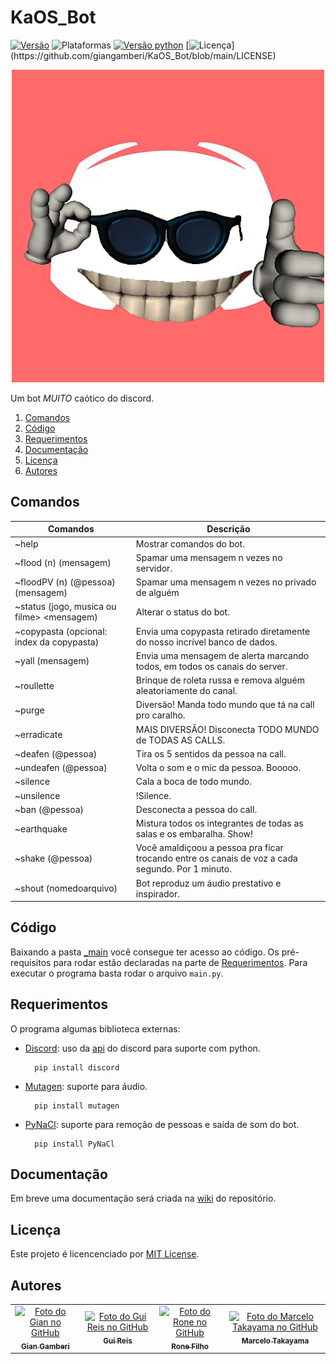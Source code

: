 # KaOS_Bot
[![Versão](https://img.shields.io/badge/version-v1.0-orange)](https://github.com/giangamberi/KaOS_Bot/releases/tag/v1.0)
![Plataformas](https://img.shields.io/badge/plataforma-Windows-lightgrey?logo=windows)
[![Versão python](https://img.shields.io/badge/python-v3.8.5-blue?logo=python)](https://www.python.org/downloads/release/python-385/)
[![Licença](https://img.shields.io/badge/license-MIT-brightgreen?)](https://github.com/giangamberi/KaOS_Bot/blob/main/LICENSE)

<p align="center">
  <img width="500" height="500" src="https://github.com/giangamberi/KaOS_Bot/blob/main/Arquivos/Imagens/Logo/logo-final.png">
</p>

Um bot *MUITO* caótico do discord.

1. [Comandos](#comandos)
2. [Código](#código)
3. [Requerimentos](#requerimentos)
4. [Documentação](#documentação)
5. [Licença](#licença)
6. [Autores](#autores)

## Comandos
|Comandos									|Descrição|
|-------------------------------------------|---------------------------------------------------------------------------------------------------|
|~help 								|Mostrar comandos do bot.|
|~flood (n) (mensagem)						|Spamar uma mensagem n vezes no servidor. |
|~floodPV (n) (@pessoa) (mensagem)				|Spamar uma mensagem n vezes no privado de alguém|
|~status (jogo, musica ou filme> <mensagem)			|Alterar o status do bot.|
|~copypasta (opcional: index da copypasta)			|Envia uma copypasta retirado diretamente do nosso incrível banco de dados.|
|~yall (mensagem)						|Envia uma mensagem de alerta marcando todos, em todos os canais do server.|
|~roullette							|Brinque de roleta russa e remova alguém aleatoriamente do canal.|
|~purge								|Diversão! Manda todo mundo que tá na call pro caralho.|
|~erradicate							|MAIS DIVERSÃO! Disconecta TODO MUNDO de TODAS AS CALLS.|
|~deafen (@pessoa)						|Tira os 5 sentidos da pessoa na call.|
|~undeafen (@pessoa)						|Volta o som e o mic da pessoa. Booooo.|
|~silence							|Cala a boca de todo mundo.|
|~unsilence							|!Silence.|
|~ban (@pessoa)							|Desconecta a pessoa do call.|
|~earthquake							|Mistura todos os integrantes de todas as salas e os embaralha. Show!|
|~shake (@pessoa)						|Você amaldiçoou a pessoa pra ficar trocando entre os canais de voz a cada segundo. Por 1 minuto.|
|~shout (nomedoarquivo)						|Bot reproduz um áudio prestativo e inspirador.|


## Código
Baixando a pasta [_main](https://github.com/giangamberi/KaOS_Bot/tree/main/_main) você consegue ter acesso ao código. Os pré-requisitos para rodar estão declaradas na parte de [Requerimentos](#requerimentos). Para executar o programa basta rodar o arquivo ```main.py```.

## Requerimentos
O programa algumas biblioteca externas:
- [Discord](https://pypi.org/project/discord.py/): uso da [api](https://discordpy.readthedocs.io/en/latest/api.html) do discord para suporte com python.

    	pip install discord
    
- [Mutagen](https://pypi.org/project/mutagen/): suporte para áudio.
 
    	pip install mutagen
    
- [PyNaCl](https://pypi.org/project/PyNaCl/): suporte para remoção de pessoas e saída de som do bot.

    	pip install PyNaCl

## Documentação
Em breve uma documentação será criada na [wiki](https://github.com/giangamberi/KaOS_Bot/wiki) do repositório.

## Licença
Este projeto é licencenciado por [MIT License](https://github.com/giangamberi/KaOS_Bot/blob/main/LICENSE).

## Autores
<table>
    <tr>
        <td align="center">
            <a href="https://github.com/giangamberi">
                <img src="https://avatars.githubusercontent.com/u/54535336" width="100px;" alt="Foto do Gian no GitHub"/><br>
                <sub><b>Gian Gamberi</b></sub>
            </a>
        </td>
        <td align="center">
            <a href="https://github.com/Gui25Reis">
                <img src="https://avatars1.githubusercontent.com/u/48360732" width="100px;" alt="Foto do Gui Reis no GitHub"/><br>
                <sub><b>Gui Reis</b></sub>
            </a>
        </td>
		<td align="center">
            <a href="https://github.com/REXDES">
                <img src="https://avatars.githubusercontent.com/u/49534119" width="100px;" alt="Foto do Rone no GitHub"/><br>
                <sub><b>Rone Filho</b></sub>
            </a>
        </td>
        <td align="center">
            <a href="https://github.com/marcelotakayama">
                <img src="https://avatars.githubusercontent.com/u/47531526" width="100px;" alt="Foto do Marcelo Takayama no GitHub"/><br>
                <sub><b>Marcelo Takayama</b></sub>
            </a>
        </td>
    </tr>
</table>
